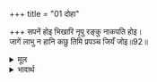 +++
title = "01 दोहा"

+++
सपनें होइ भिखारि नृपु रङ्कु नाकपति होइ।  
जागें लाभु न हानि कछु तिमि प्रपञ्च जियँ जोइ॥92॥  

<details><summary>मूल</summary>

सपनें होइ भिखारि नृपु रङ्कु नाकपति होइ।  
जागें लाभु न हानि कछु तिमि प्रपञ्च जियँ जोइ॥92॥  
</details>

<details><summary>भावार्थ</summary>

जैसे स्वप्न में राजा भिखारी हो जाए या कङ्गाल स्वर्ग का स्वामी इन्द्र हो जाए, तो जागने पर लाभ या हानि कुछ भी नहीं है, वैसे ही इस दृश्य-प्रपञ्च को हृदय से देखना चाहिए॥92॥  
</details>



